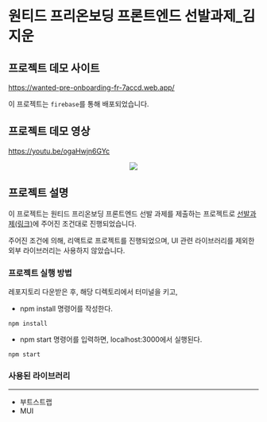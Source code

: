 # 원티드 프리온보딩 프론트엔드 선발과제_김지운

## 프로젝트 데모 사이트

https://wanted-pre-onboarding-fr-7accd.web.app/


이 프로젝트는 `firebase`를 통해 배포되었습니다.

## 프로젝트 데모 영상

https://youtu.be/ogaHwjn6GYc

<p align="center">
<img src="https://user-images.githubusercontent.com/109801772/216771508-d606681a-6787-495d-905e-343696b2e852.gif">
</p>


## 프로젝트 설명

이 프로젝트는 원티드 프리온보딩 프론트엔드 선발 과제를 제출하는 프로젝트로 [선발과제(링크)](https://github.com/walking-sunset/selection-task#api)에 주어진 조건대로 진행되었습니다.

주어진 조건에 의해, 리액트로 프로젝트를 진행되었으며, UI 관련 라이브러리를 제외한 외부 라이브러리는 사용하지 않았습니다.


### 프로젝트 실행 방법

레포지토리 다운받은 후, 해당 디렉토리에서 터미널을 키고,

* npm install 명령어를 작성한다.

```
npm install
```

* npm start 명령어를 입력하면, localhost:3000에서 실행된다.

```
npm start
```

### 사용된 라이브러리
<hr/>

* 부트스트랩
* MUI
